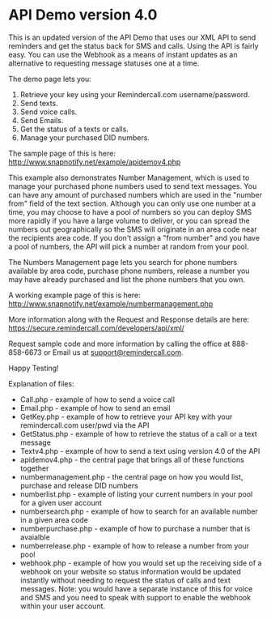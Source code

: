 # API Demo version 4.0
This is an updated version of the API Demo that uses our XML API to send reminders and get the status back for SMS and calls. Using the API is fairly easy. You can use the Webhook as a means of instant updates as an alternative to requesting message statuses one at a time.

The demo page lets you:
  1. Retrieve your key using your Remindercall.com username/password.
  2. Send texts.
  3. Send voice calls.
  4. Send Emails.
  5. Get the status of a texts or calls.
  6. Manage your purchased DID numbers.

The sample page of this is here: http://www.snapnotify.net/example/apidemov4.php

This example also demonstrates Number Management, which is used to manage your purchased phone numbers used to send text messages.  You can have any amount of purchased numbers which are used in the "number from" field of the text section.   Although you can only use one number at a time, you may choose to have a pool of numbers so you can deploy SMS more rapidly if you have a large volume to deliver, or you can spread the numbers out geographically so the SMS will originate in an area code near the recipients area code.  If you don't assign a "from number" and you have a pool of numbers, the API will pick a number at random from your pool.

The Numbers Management page lets you search for phone numbers available by area code, purchase phone numbers, release a number you may have already purchased and list the phone numbers that you own.

A working example page of this is here: http://www.snapnotify.net/example/numbermanagement.php

More information along with the Request and Response details are here: https://secure.remindercall.com/developers/api/xml/

Request sample code and more information by calling the office at 888-858-6673 or Email us at support@remindercall.com.

Happy Testing!

Explanation of files:
  * Call.php - example of how to send a voice call
  * Email.php - example of how to send an email
  * GetKey.php - example of how to retrieve your API key with your remindercall.com user/pwd via the API
  * GetStatus.php - example of how to retrieve the status of a call or a text message
  * Textv4.php - example of how to send a text using version 4.0 of the API
  * apidemov4.php - the central page that brings all of these functions together
  * numbermanagement.php - the central page on how you would list, purchase and release DID numbers
  * numberlist.php - example of listing your current numbers in your pool for a given user account
  * numbersearch.php - example of how to search for an available number in a given area code
  * numberpurchase.php - example of how to purchase a number that is avaialble
  * numberrelease.php - example of how to release a number from your pool
  * webhook.php - example of how you would set up the receiving side of a webhook on your website so status information would be updated instantly without needing to request the status of calls and text messages.  Note: you would have a separate instance of this for voice and SMS and you need to speak with support to enable the webhook within your user account.
